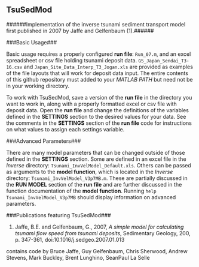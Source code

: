 ## TsuSedMod ##

######Implementation of the inverse tsunami sediment transport model first published in 2007 by Jaffe and Gelfenbaum (1).######

###Basic Usage###

Basic usage requires a properly configured **run file**: `Run_07.m`, and an excel spreadsheet or csv file holding tsunami deposit data. `GS_Japan_Sendai_T3-16.csv` and `Japan_Site_Data_Interp_T3_Jogan.xls` are provided as examples of the file layouts that will work for deposit data input. The entire contents of this github repository must added to your *MATLAB PATH* but need not be in your working directory.

To work with TsuSedMod, save a version of the **run file** in the directory you want to work in, along with a properly formatted excel or csv file with deposit data. Open the **run file** and change the definitions of the variables defined in the **SETTINGS** section to the desired values for your data. See the comments in the **SETTINGS** section of the **run file** code for instructions on what values to assign each settings variable. 

###Advanced Parameters###

There are many model parameters that can be changed outside of those defined in the **SETTINGS** section. Some are defined in an excel file in the *Inverse* directory: `Tsunami_InvVelModel_Default.xls`. Others can be passed as arguments to the **model function**, which is located in the *Inverse* directory: `Tsunami_InvVelModel_V3p7MB.m`. These are partially discussed in the **RUN MODEL** section of the **run file** and are further discussed in the function documentation of the **model function**. Running `help Tsunami_InvVelModel_V3p7MB` should display information on advanced parameters.

###Publications featuring TsuSedMod###

1. Jaffe, B.E. and Gelfenbaum, G., 2007, *A simple model for calculating tsunami flow speed from tsunami deposits*, Sedimentary Geology, 200, p. 347-361, doi:10.1016/j.sedgeo.2007.01.013

contains code by Bruce Jaffe, Guy Gelfenbaum, Chris Sherwood, Andrew Stevens, Mark Buckley, Brent Lunghino, SeanPaul La Selle
